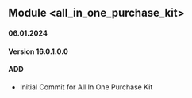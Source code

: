 ## Module <all_in_one_purchase_kit>

#### 06.01.2024
#### Version 16.0.1.0.0
#### ADD

- Initial Commit for All In One Purchase Kit
